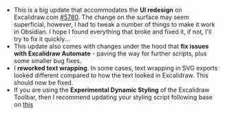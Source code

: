 - This is a big update that accommodates the **UI redesign** on Excalidraw.com [#5780](https://github.com/excalidraw/excalidraw/pull/5780). The change on the surface may seem superficial, however, I had to tweak a number of things to make it work in Obsidian. I hope I found everything that broke and fixed it, if not, I'll try to fix it quickly...
- This update also comes with changes under the hood that **fix issues with Excalidraw Automate** - paving the way for further scripts, plus some smaller bug fixes.
- I **reworked text wrapping**. In some cases, text wrapping in SVG exports looked different compared to how the text looked in Excalidraw. This should now be fixed.
- If you are using the **Experimental Dynamic Styling** of the Excalidraw Toolbar, then I recommend updating your styling script following base on [this](https://gist.github.com/zsviczian/c7223c5b4af30d5c88a0cae05300305c)